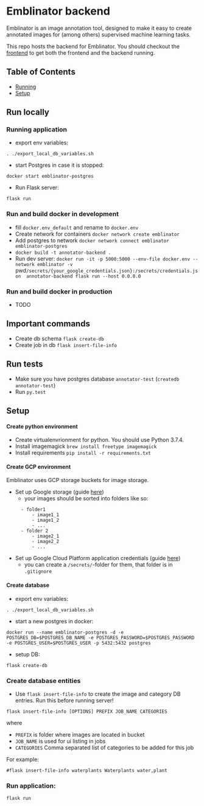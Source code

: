 # Emblinator backend

Emblinator is an image annotation tool, designed to make it easy to create annotated images for (among others) supervised machine learning tasks.

This repo hosts the backend for Emblinator. You should checkout the [frontend](https://github.com/emblica/emblinator-front) to get both the frontend and the backend running.

## Table of Contents
- [Running](#Running)
- [Setup](#Setup)

## Run locally

### Running application
- export env variables:
```
. ./export_local_db_variables.sh
```
- start Postgres in case it is stopped:
```
docker start emblinator-postgres
```
- Run Flask server:
```
flask run
```  

### Run and build docker in development

- fill `docker.env_default` and rename to `docker.env` 
- Create network for containers `docker network create emblinator`
- Add postgres to network `docker network connect emblinator emblinator-postgres`
- `docker build -t annotator-backend .`
- Run dev server: `docker run -it -p 5000:5000 --env-file docker.env --network emblinator -v `pwd`/secrets/{your_google_credentials.json}:/secrets/credentials.json  annotator-backend flask run --host 0.0.0.0`

### Run and build docker in production
 - TODO

## Important commands

- Create db schema `flask create-db`
- Create job in db `flask insert-file-info`

## Run tests

 - Make sure you have postgres database `annotator-test` (`createdb annotator-test`)
 - Run `py.test`

## Setup

#### Create python environment
- Create virtualenvrionment for python. You should use Python 3.7.4.
- Install imagemagick `brew install freetype imagemagick`
- Install requirements `pip install -r requirements.txt`

#### Create GCP environment
Emblinator uses GCP storage buckets for image storage.
- Set up Google storage (guide [here](https://cloud.google.com/storage/docs/creating-buckets))
  -  your images should be sorted into folders like so:
  ```
    - folder1
        - image1_1
        - image1_2
        - ...
    - folder 2
        - image2_1
        - image2_2
        - ...
  ```
- Set up Google Cloud Platform application credentials (guide [here](https://cloud.google.com/docs/authentication/getting-started))
  - you can create a `/secrets/`-folder for them, that folder is in `.gitignore`

#### Create database
- export env variables:
```
. ./export_local_db_variables.sh
```
- start a new postgres in docker:
```
docker run --name emblinator-postgres -d -e POSTGRES_DB=$POSTGRES_DB_NAME -e POSTGRES_PASSWORD=$POSTGRES_PASSWORD -e POSTGRES_USER=$POSTGRES_USER -p 5432:5432 postgres
```
- setup DB:
```
flask create-db
```

### Create database entities

- Use `flask insert-file-info` to create the image and category DB entries. Run this before running server!

```
flask insert-file-info [OPTIONS] PREFIX JOB_NAME CATEGORIES
```
 where
  - `PREFIX` is folder where images are located in bucket
  - `JOB_NAME` is used for ui listing in jobs
  - `CATEGORIES` Comma separated list of categories to be added for this job

For example:
```
#flask insert-file-info waterplants Waterplants water,plant
```

### Run application:
```
flask run
```
